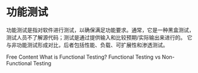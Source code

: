 # 功能测试

功能测试是指对软件进行测试，以确保满足功能要求。通常，它是一种黑盒测试，测试人员不了解源代码；测试是通过提供输入和比较预期/实际输出来进行的。
它与非功能测试形成对比，后者包括性能、负载、可扩展性和渗透测试。

<ResourceGroupTitle>Free Content</ResourceGroupTitle>
<BadgeLink colorScheme='yellow' badgeText='Read' href='https://www.guru99.com/functional-testing.html'>What is Functional Testing?</BadgeLink>
<BadgeLink badgeText='Watch' href='https://youtu.be/j_79AXkG4PY'>Functional Testing vs Non-Functional Testing</BadgeLink>
